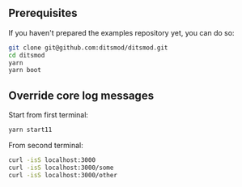## Prerequisites

If you haven't prepared the examples repository yet, you can do so:

```bash
git clone git@github.com:ditsmod/ditsmod.git
cd ditsmod
yarn
yarn boot
```

## Override core log messages

Start from first terminal:

```bash
yarn start11
```

From second terminal:

```bash
curl -isS localhost:3000
curl -isS localhost:3000/some
curl -isS localhost:3000/other
```
